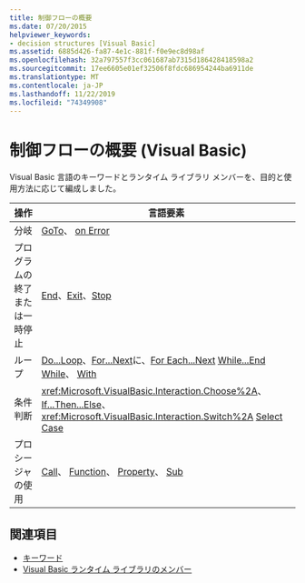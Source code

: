 ```yaml
---
title: 制御フローの概要
ms.date: 07/20/2015
helpviewer_keywords:
- decision structures [Visual Basic]
ms.assetid: 6885d426-fa87-4e1c-881f-f0e9ec8d98af
ms.openlocfilehash: 32a797557f3cc061687ab7315d186428418598a2
ms.sourcegitcommit: 17ee6605e01ef32506f8fdc686954244ba6911de
ms.translationtype: MT
ms.contentlocale: ja-JP
ms.lasthandoff: 11/22/2019
ms.locfileid: "74349908"
---
```

# <a name="control-flow-summary-visual-basic"></a>制御フローの概要 (Visual Basic)
Visual Basic 言語のキーワードとランタイム ライブラリ メンバーを、目的と使用方法に応じて編成しました。  
  
|操作|言語要素|  
|------------|----------------------|  
|分岐|[GoTo](../../../visual-basic/language-reference/statements/goto-statement.md)、 [on Error](../../../visual-basic/language-reference/statements/on-error-statement.md)|  
|プログラムの終了または一時停止|[End](../../../visual-basic/language-reference/statements/end-statement.md)、[Exit](../../../visual-basic/language-reference/statements/exit-statement.md)、[Stop](../../../visual-basic/language-reference/statements/stop-statement.md)|  
|ループ|[Do...Loop](../../../visual-basic/language-reference/statements/do-loop-statement.md)、[For...Next](../../../visual-basic/language-reference/statements/for-next-statement.md)に、[For Each...Next](../../../visual-basic/language-reference/statements/for-each-next-statement.md) [While...End While](../../../visual-basic/language-reference/statements/while-end-while-statement.md)、 [With](../../../visual-basic/language-reference/statements/with-end-with-statement.md)|  
|条件判断|<xref:Microsoft.VisualBasic.Interaction.Choose%2A>、[If...Then...Else](../../../visual-basic/language-reference/statements/if-then-else-statement.md)、<xref:Microsoft.VisualBasic.Interaction.Switch%2A> [Select Case](../../../visual-basic/language-reference/statements/select-case-statement.md)|  
|プロシージャの使用|[Call](../../../visual-basic/language-reference/statements/call-statement.md)、 [Function](../../../visual-basic/language-reference/statements/function-statement.md)、 [Property](../../../visual-basic/language-reference/statements/property-statement.md)、 [Sub](../../../visual-basic/language-reference/statements/sub-statement.md)|  
  
## <a name="see-also"></a>関連項目

- [キーワード](../../../visual-basic/language-reference/keywords/index.md)
- [Visual Basic ランタイム ライブラリのメンバー](../../../visual-basic/language-reference/runtime-library-members.md)
